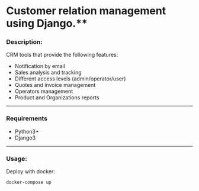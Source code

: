 # Customer relation management using Django.**

### Description:
CRM tools that provide the following features:
 - Notification by email
 - Sales analysis and tracking
 - Different access levels (admin/operator/user)
 - Quotes and invoice management
 - Operators management
 - Product and Organizations reports


___
### Requirements
* Python3+
* Django3

___
### Usage:
Deploy with docker:
```sh
docker-compose up
```
